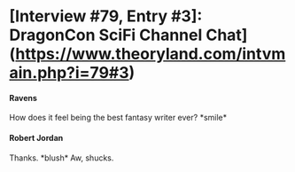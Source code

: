 # [Interview #79, Entry #3]: DragonCon SciFi Channel Chat](https://www.theoryland.com/intvmain.php?i=79#3)

#### Ravens

How does it feel being the best fantasy writer ever? \*smile\*

#### Robert Jordan

Thanks. \*blush\* Aw, shucks.

